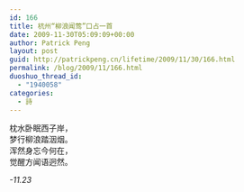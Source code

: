 ```yaml
---
id: 166
title: 杭州“柳浪闻莺”口占一首
date: 2009-11-30T05:09:09+00:00
author: Patrick Peng
layout: post
guid: http://patrickpeng.cn/lifetime/2009/11/30/166.html
permalink: /blog/2009/11/166.html
duoshuo_thread_id:
  - "1940058"
categories:
  - 詩
---
```

<p>枕水卧眠西子岸，   <br />梦行柳浪踏洇烟。    <br />浑然身忘今何在，    <br />觉醒方闻语迥然。</p>  <p><em>-11.23</em></p>